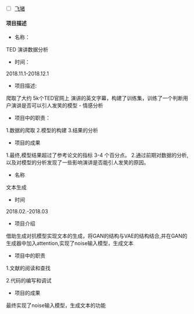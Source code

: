 





- [ ] [飞猪](https://www.nowcoder.com/discuss/161788)





#### 项目描述



* 名称：

TED 演讲数据分析

* 时间：

2018.11.1-2018.12.1

* 项目描述: 

爬取了大约  5k个TED官网上 演讲的英文字幕，构建了训练集，训练了一个判断用户演讲是否可以引人发笑的模型 - 情感分析

* 项目中的职责：

1.数据的爬取
2.模型的构建
3.结果的分析

* 项目的成果

1.最终,模型结果超过了参考论文的指标 3-4 个百分点。
2.通过前期对数据的分析,以及对模型的分析发现了一些影响演讲是否能引人发笑的原因。



* 名称

文本生成 

* 时间

2018.02.-2018.03

* 项目介绍

借助生成对抗模型实现文本的生成，将GAN的结构与VAE的结构结合,并在GAN的生成器中加入attention,实现了noise输入模型，生成文本

*  项目中的职责

1.文献的阅读和查找

2.代码的编写和调试

* 项目的成果

最终实现了noise输入模型，生成文本的功能